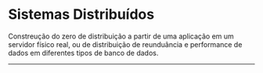 # Sistemas Distribuídos

Constreução do zero de distribuição a partir de uma aplicação em um servidor físico real, ou de distribuição de reunduância e performance de dados em diferentes tipos de banco de dados.

---
